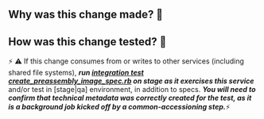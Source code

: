 ## Why was this change made? 🤔



## How was this change tested? 🤨

⚡ ⚠ If this change consumes from or writes to other services (including shared file systems), ***run [integration test create_preassembly_image_spec.rb](https://github.com/sul-dlss/infrastructure-integration-test) on stage as it exercises this service*** and/or test in [stage|qa] environment, in addition to specs.  ***You will need to confirm that technical metadata was correctly created for the test, as it is a background job kicked off by a common-accessioning step.***⚡


